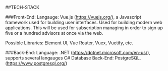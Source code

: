 ##TECH-STACK

###Front-End:
Langauge: Vue.js (https://vuejs.org/), a Javascript framework used for building user interfaces. Used for building modern web applications. This will be used for subscription managing in order to sign up five or a hundred advisors at once via the web. 

Possible Libraries: Element UI, Vue Router, Vuex, Vuetify, etc. 

###Back-End:
Language: .NET (https://dotnet.microsoft.com/en-us/), supports several langauges C# 
Database Back-End: PostgreSQL. (https://www.postgresql.org/)
